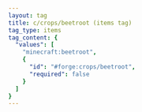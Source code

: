 ```yaml
---
layout: tag
title: c/crops/beetroot (items tag)
tag_type: items
tag_content: {
  "values": [
    "minecraft:beetroot",
    {
      "id": "#forge:crops/beetroot",
      "required": false
    }
  ]
}
---
```

